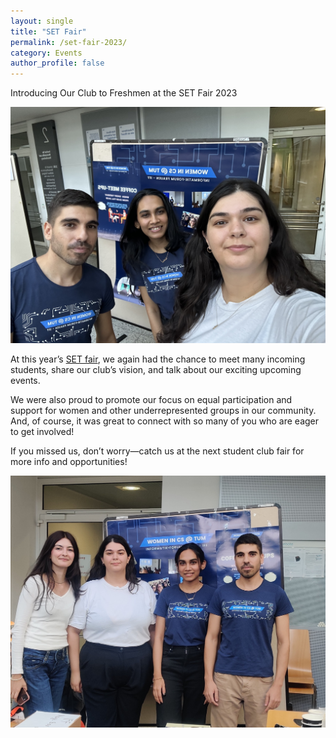```yaml
---
layout: single
title: "SET Fair"
permalink: /set-fair-2023/
category: Events
author_profile: false
---
```


Introducing Our Club to Freshmen at the SET Fair 2023

![](/assets/images/content-2023/set-fair-1.jpg)

At this year’s [SET fair](https://mpic.fs.tum.de/studium/studienbeginn/set/), we again had the chance to meet many incoming students, share our club’s vision, and talk about our exciting upcoming events.

We were also proud to promote our focus on equal participation and support for women and other underrepresented groups in our community. And, of course, it was great to connect with so many of you who are eager to get involved!

If you missed us, don’t worry—catch us at the next student club fair for more info and opportunities!

![](/assets/images/content-2023/set-fair-2.jpg)